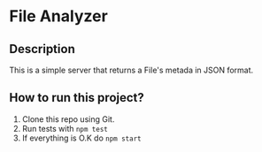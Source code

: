 # File Analyzer

## Description

This is a simple server that returns a File's metada in JSON format.

## How to run this project?

1. Clone this repo using Git.
2. Run tests with `npm test`
3. If everything is O.K do `npm start`
